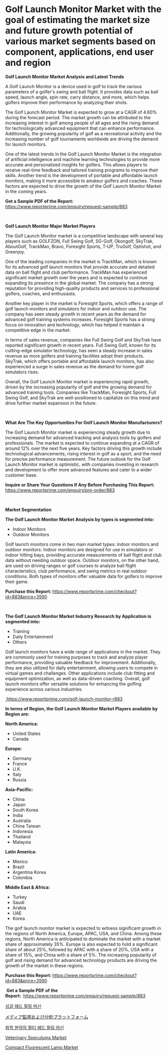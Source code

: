 <p><h1>Golf Launch Monitor Market with the goal of estimating the market size and future growth potential of various market segments based on component, applications, end user and region</h1></p><p><strong>Golf Launch Monitor Market Analysis and Latest Trends</strong></p>
<p><p>A Golf Launch Monitor is a device used in golf to track the various parameters of a golfer's swing and ball flight. It provides data such as ball speed, launch angle, spin rate, carry distance, and more, which helps golfers improve their performance by analyzing their shots.</p><p>The Golf Launch Monitor Market is expected to grow at a CAGR of 4.60% during the forecast period. The market growth can be attributed to the increasing interest in golf among people of all ages and the rising demand for technologically advanced equipment that can enhance performance. Additionally, the growing popularity of golf as a recreational activity and the increasing number of golf tournaments worldwide are driving the demand for launch monitors.</p><p>One of the latest trends in the Golf Launch Monitor Market is the integration of artificial intelligence and machine learning technologies to provide more accurate and personalized insights for golfers. This allows players to receive real-time feedback and tailored training programs to improve their skills. Another trend is the development of portable and affordable launch monitors, making it more accessible to amateur golfers and coaches. These factors are expected to drive the growth of the Golf Launch Monitor Market in the coming years.</p></p>
<p><strong>Get a Sample PDF of the Report:&nbsp;</strong> <a href="https://www.reportprime.com/enquiry/request-sample/883">https://www.reportprime.com/enquiry/request-sample/883</a></p>
<p>&nbsp;</p>
<p><strong>Golf Launch Monitor Major Market Players</strong></p>
<p><p>The Golf Launch Monitor market is a competitive landscape with several key players such as GOLFZON, Full Swing Golf, SG-Golf, Okongolf, SkyTrak, AboutGolf, TrackMan, Bravo, Foresight Sports, T-UP, TruGolf, Optishot, and Greenjoy.</p><p>One of the leading companies in the market is TrackMan, which is known for its advanced golf launch monitors that provide accurate and detailed data on ball flight and club performance. TrackMan has experienced significant market growth over the years and is expected to continue expanding its presence in the global market. The company has a strong reputation for providing high-quality products and services to professional golfers, coaches, and enthusiasts.</p><p>Another key player in the market is Foresight Sports, which offers a range of golf launch monitors and simulators for indoor and outdoor use. The company has seen steady growth in recent years as the demand for advanced golf training systems increases. Foresight Sports has a strong focus on innovation and technology, which has helped it maintain a competitive edge in the market.</p><p>In terms of sales revenue, companies like Full Swing Golf and SkyTrak have reported significant growth in recent years. Full Swing Golf, known for its cutting-edge simulator technology, has seen a steady increase in sales revenue as more golfers and training facilities adopt their products. SkyTrak, which offers portable and affordable launch monitors, has also experienced a surge in sales revenue as the demand for home golf simulators rises.</p><p>Overall, the Golf Launch Monitor market is experiencing rapid growth, driven by the increasing popularity of golf and the growing demand for advanced training tools. Companies like TrackMan, Foresight Sports, Full Swing Golf, and SkyTrak are well-positioned to capitalize on this trend and drive further market expansion in the future.</p></p>
<p>&nbsp;</p>
<p><strong>What Are The Key Opportunities For Golf Launch Monitor Manufacturers?</strong></p>
<p><p>The Golf Launch Monitor market is experiencing steady growth due to increasing demand for advanced tracking and analysis tools by golfers and professionals. The market is expected to continue expanding at a CAGR of around 12% over the next five years. Key factors driving this growth include technological advancements, rising interest in golf as a sport, and the need for precise performance measurement. The future outlook for the Golf Launch Monitor market is optimistic, with companies investing in research and development to offer more advanced features and cater to a wider customer base.</p></p>
<p><strong>Inquire or Share Your Questions If Any Before Purchasing This Report:</strong> <a href="https://www.reportprime.com/enquiry/pre-order/883">https://www.reportprime.com/enquiry/pre-order/883</a></p>
<p>&nbsp;</p>
<p><strong>Market Segmentation</strong></p>
<p><strong>The Golf Launch Monitor Market Analysis by types is segmented into:</strong></p>
<p><ul><li>Indoor Monitors</li><li>Outdoor Monitors</li></ul></p>
<p><p>Golf launch monitors come in two main market types: indoor monitors and outdoor monitors. Indoor monitors are designed for use in simulators or indoor hitting bays, providing accurate measurements of ball flight and club data without needing outdoor space. Outdoor monitors, on the other hand, are used on driving ranges or golf courses to analyze ball flight characteristics, club performance, and swing metrics in real outdoor conditions. Both types of monitors offer valuable data for golfers to improve their game.</p></p>
<p><strong>Purchase this Report:&nbsp;</strong><a href="https://www.reportprime.com/checkout?id=883&price=3590">https://www.reportprime.com/checkout?id=883&price=3590</a></p>
<p>&nbsp;</p>
<p><strong>The Golf Launch Monitor Market Industry Research by Application is segmented into:</strong></p>
<p><ul><li>Training</li><li>Daily Entertainment</li><li>Others</li></ul></p>
<p><p>Golf launch monitors have a wide range of applications in the market. They are commonly used for training purposes to track and analyze player performance, providing valuable feedback for improvement. Additionally, they are also utilized for daily entertainment, allowing users to compete in virtual games and challenges. Other applications include club fitting and equipment optimization, as well as data-driven coaching. Overall, golf launch monitors offer versatile solutions for enhancing the golfing experience across various industries.</p></p>
<p><a href="https://www.reportprime.com/golf-launch-monitor-r883">&nbsp;https://www.reportprime.com/golf-launch-monitor-r883</a></p>
<p><strong>In terms of Region, the Golf Launch Monitor Market Players available by Region are:</strong></p>
<p>
    <p> <strong> North America: </strong>
        <ul>
            <li>United States</li>
            <li>Canada</li>
        </ul>
        </p> 
    <p> <strong> Europe: </strong>
        <ul>
            <li>Germany</li>
            <li>France</li>
            <li>U.K.</li>
            <li>Italy</li>
            <li>Russia</li>
        </ul>
        </p> 
    <p> <strong> Asia-Pacific: </strong>
        <ul>
            <li>China</li>
            <li>Japan</li>
            <li>South Korea</li>
            <li>India</li>
            <li>Australia</li>
            <li>China Taiwan</li>
            <li>Indonesia</li>
            <li>Thailand</li>
            <li>Malaysia</li>
        </ul>
        </p> 
    <p> <strong> Latin America: </strong>
        <ul>
            <li>Mexico</li>
            <li>Brazil</li>
            <li>Argentina Korea</li>
            <li>Colombia</li>
        </ul>
        </p> 
    <p> <strong> Middle East & Africa: </strong>
        <ul>
            <li>Turkey</li>
            <li>Saudi</li>
            <li>Arabia</li>
            <li>UAE</li>
            <li>Korea</li>
        </ul>
    </p>
    </p>
<p><p>The golf launch monitor market is expected to witness significant growth in the regions of North America, Europe, APAC, USA, and China. Among these regions, North America is anticipated to dominate the market with a market share of approximately 35%. Europe is also expected to hold a significant share of about 25%, followed by APAC with a share of 20%, USA with a share of 15%, and China with a share of 5%. The increasing popularity of golf and rising demand for advanced technology products are driving the growth of the market in these regions.</p></p>
<p><strong>Purchase this Report: </strong><a href="https://www.reportprime.com/checkout?id=883&price=3590">https://www.reportprime.com/checkout?id=883&price=3590</a></p>
<p>&nbsp;<strong>Get a Sample PDF of the Report:&nbsp;&nbsp;</strong><a href="https://www.reportprime.com/enquiry/request-sample/883">https://www.reportprime.com/enquiry/request-sample/883</a></p>
<p><strong></strong></p>
<p><p><a href="https://github.com/WilburKihn5676/Market-Research-Report-List-3/blob/main/2048086101895.md">싱글 헤드 필링 머신</a></p><p><a href="https://github.com/ksxzwxabcuynh011/Market-Research-Report-List-4/blob/main/695909382063.md">メディア監視および分析プラットフォーム</a></p><p><a href="https://github.com/vseigx30c9a1j/Market-Research-Report-List-4/blob/main/4018983101894.md">화학 분야의 멀티 헤드 필링 머신</a></p><p><a href="https://issuu.com/reportprime-2/docs/veterinary-speculums-market-size-20_7daeb5de702ef6">Veterinary Speculums Market</a></p><p><a href="https://github.com/RyleeBauch2023/Market-Research-Report-List-2/blob/main/compact-fluorescent-lamp-market.md">Compact Fluorescent Lamp Market</a></p></p>
